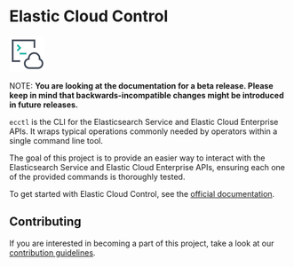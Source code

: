 # Elastic Cloud Control 

![ecctl logo](ecctl.png)

NOTE: **You are looking at the documentation for a beta release. Please keep in mind that backwards-incompatible changes might be introduced in future releases.**

`ecctl` is the CLI for the Elasticsearch Service and Elastic Cloud Enterprise APIs. It wraps typical operations commonly needed by operators within a single command line tool.

The goal of this project is to provide an easier way to interact with the Elasticsearch Service and Elastic Cloud Enterprise APIs, ensuring each one of the provided commands is thoroughly tested.

To get started with Elastic Cloud Control, see the [official documentation](https://www.elastic.co/guide/en/ecctl/current/index.html).

## Contributing

If you are interested in becoming a part of this project, take a look at our [contribution guidelines](./CONTRIBUTING.md).
